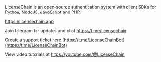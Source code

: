 LicenseChain is an open-source authentication system with client SDKs for [Python](https://github.com/LicenseChain/Python-SDK), [NodeJS](https://github.com/LicenseChain/NodeJS-SDK), [JavaScript](https://github.com/LicenseChain/JavaScript-SDK) and [PHP](https://github.com/LicenseChain/PHP-SDK).

https://licensechain.app

Join telegram for updates and chat https://t.me/licensechain

Create a support ticket here [https://t.me/LicenseChainBot](https://t.me/LicenseChainBot)

View video tutorials at https://youtube.com/@LicenseChain
